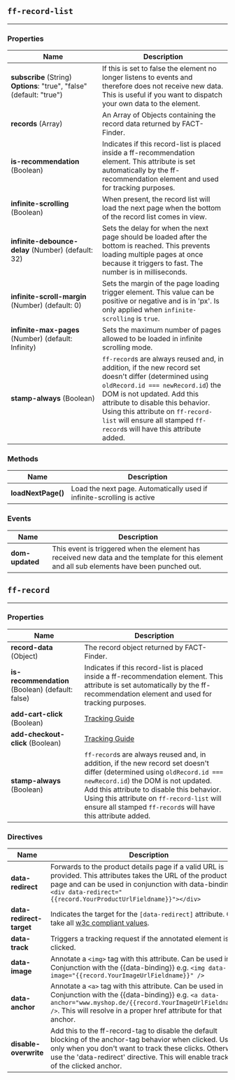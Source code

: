 ## `ff-record-list`
___
### Properties
| Name | Description |
| ---- | ----------- |
| **subscribe**&nbsp;(String) **Options**:&nbsp;"true",&nbsp;"false" (default: "true") | If this is set to false the element no longer listens to events and therefore does not receive new data. This is useful if you want to dispatch your own data to the element. |
| **records**&nbsp;(Array) | An Array of Objects containing the record data returned by FACT-Finder. |
| **is-recommendation** (Boolean) | Indicates if this record-list is placed inside a ff-recommendation element. This attribute is set automatically by the ff-recommendation element and used for tracking purposes. |
| **infinite-scrolling** (Boolean) | When present, the record list will load the next page when the bottom of the record list comes in view. |
| **infinite-debounce-delay** (Number) (default: 32) | Sets the delay for when the next page should be loaded after the bottom is reached. This prevents loading multiple pages at once because it triggers to fast. The number is in milliseconds. |
| **infinite-scroll-margin** (Number) (default: 0) |  Sets the margin of the page loading trigger element. This value can be positive or negative and is in 'px'. Is only applied when `infinite-scrolling` is `true`. |
| **infinite-max-pages** (Number) (default: Infinity) |  Sets the maximum number of pages allowed to be loaded in infinite scrolling mode. |
| **stamp-always** (Boolean) | `ff-record`s are always reused and, in addition, if the new record set doesn't differ (determined using `oldRecord.id === newRecord.id`) the DOM is not updated. Add this attribute to disable this behavior. Using this attribute on `ff-record-list` will ensure all stamped `ff-record`s will have this attribute added. |

### Methods
| Name | Description |
| ---- | ----------- |
| **loadNextPage()** | Load the next page. Automatically used if infinite-scrolling is active |

### Events
| Name | Description |
| ---- | ----------- |
| **dom-updated** | This event is triggered when the element has received new data and the template for this element and all sub elements have been punched out. |

## `ff-record`
___
### Properties
| Name | Description |
| ---- | ----------- |
| **record-data** (Object) | The record object returned by FACT-Finder. |
| **is-recommendation** (Boolean) (default: false) | Indicates if this record-list is placed inside a ff-recommendation element. This attribute is set automatically by the ff-recommendation element and used for tracking purposes.|
| **add-cart-click** (Boolean) |  [Tracking Guide](/guides/tracking-guide) |
| **add-checkout-click** (Boolean) |  [Tracking Guide](/guides/tracking-guide) |
| **stamp-always** (Boolean) | `ff-record`s are always reused and, in addition, if the new record set doesn't differ (determined using `oldRecord.id === newRecord.id`) the DOM is not updated. Add this attribute to disable this behavior. Using this attribute on `ff-record-list` will ensure all stamped `ff-record`s will have this attribute added. |

### Directives
| Name | Description |
| ---- | ----------- |
| **data-redirect** | Forwards to the product details page if a valid URL is provided. This attributes takes the URL of the product detail page and can be used in conjunction with data-binding e.g. `<div data-redirect="{{record.YourProductUrlFieldname}}"></div>` |
| **data-redirect-target** | Indicates the target for the `[data-redirect]` attribute. Can take all [w3c compliant values](https://www.w3schools.com/TAGS/att_a_target.asp).|
| **data-track** | Triggers a tracking request if the annotated element is clicked. |
| **data-image** | Annotate a `<img>` tag with this attribute. Can be used in Conjunction with the {{data-binding}} e.g. `<img data-image="{{record.YourImageUrlFieldname}}" />`|
| **data-anchor** | Annotate a `<a>` tag with this attribute. Can be used in Conjunction with the {{data-binding}} e.g. `<a data-anchor="www.myshop.de/{{record.YourImageUrlFieldname}}" />`. This will resolve in a proper href attribute for that anchor. |
| **disable-overwrite** | Add this to the ff-record-tag to disable the default blocking of the anchor-tag behavior when clicked. Use this only when you don't want to track these clicks. Otherwise use the 'data-redirect' directive. This will enable tracking of the clicked anchor. |




